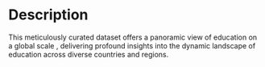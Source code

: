 # Description                                                                                                                            
This meticulously curated dataset offers a panoramic view of education on a global scale , delivering profound insights into the dynamic landscape of education across diverse countries and regions. 
